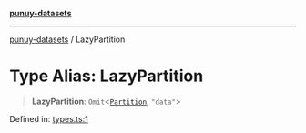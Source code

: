 [**punuy-datasets**](../README.md)

***

[punuy-datasets](../README.md) / LazyPartition

# Type Alias: LazyPartition

> **LazyPartition**: `Omit`\<[`Partition`](../interfaces/Partition.md), `"data"`\>

Defined in: [types.ts:1](https://github.com/andrefs/punuy-datasets/blob/787691dcbfa7a942b4108ef8713ee9b9f75c4289/src/lib/types.ts#L1)
